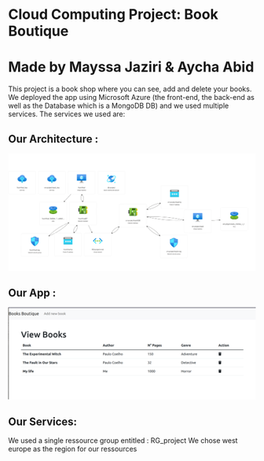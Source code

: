# Cloud Computing Project: Book Boutique
# Made by Mayssa Jaziri & Aycha Abid


This project is a book shop where you can see, add and delete your books.
We deployed the app using Microsoft Azure (the front-end, the back-end as well as the Database which is a MongoDB DB) and we used multiple services.
The services we used are:


## Our Architecture : 
<img src="https://github.com/MayssaJaz/Cloud-project/blob/main/book-boutique-testing/photos/architecture.png" />

## Our App : 
<img src="https://github.com/MayssaJaz/Cloud-project/blob/main/book-boutique-testing/photos/test1.png" />


## Our Services: 

We used a single ressource group entitled : RG_project
We chose west europe as the region for our ressources

